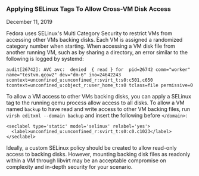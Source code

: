 ### Applying SELinux Tags To Allow Cross-VM Disk Access

December 11, 2019

Fedora uses SELinux's Multi Category Security to restrict VMs from accessing other VMs backing disks. Each VM is assigned a randomized category number when starting. When accessing a VM disk file from another running VM, such as by sharing a directory, an error similar to the following is logged by systemd:

```
audit[26742]: AVC avc:  denied  { read } for  pid=26742 comm="worker" name="testvm.qcow2" dev="dm-6" ino=24642243 scontext=unconfined_u:unconfined_r:svirt_t:s0:c501,c650 tcontext=unconfined_u:object_r:user_home_t:s0 tclass=file permissive=0
```

To allow a VM access to other VMs backing disks, you can apply a SELinux tag to the running qemu process allow access to all disks. To allow a VM named `backup` to have read and write access to other VM backing files, run `virsh editxml --domain backup` and insert the following before `</domain>`:

```
<seclabel type='static' model='selinux' relabel='yes'>
  <label>unconfined_u:unconfined_r:svirt_t:s0:c0.c1023</label>
</seclabel>
```

Ideally, a custom SELinux policy should be created to allow read-only access to backing disks. However, mounting backing disk files as readonly within a VM through libvirt may be an acceptable  compromise on complexity and in-depth security for your scenario.
